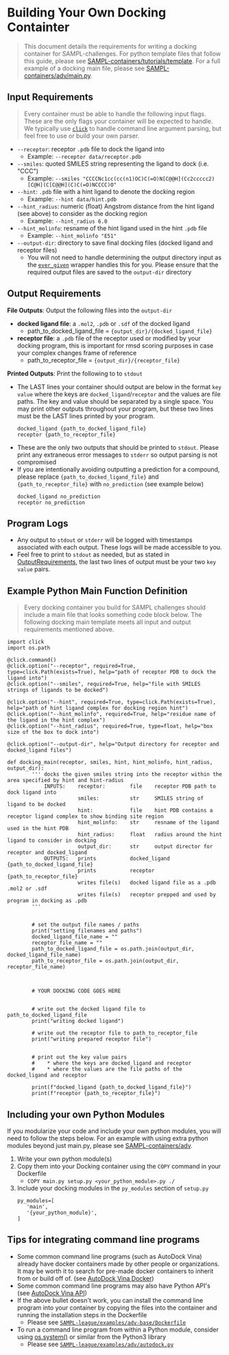 # Building Your Own Docking Containter
> This document details the requirements for writing a docking container for SAMPL-challenges. For python template files that follow this guide, please see [SAMPL-containers/tutorials/template](https://github.com/samplchallenges/SAMPL-containers/tree/tutorial/tutorials/template). For a full example of a docking main file, please see [SAMPL-containers/adv/main.py](https://github.com/samplchallenges/SAMPL-containers/blob/tutorial/tutorials/adv/main.py).

## Input Requirements
> Every container must be able to handle the following input flags. These are the only flags your container will be expected to handle. We typically use [`click`](https://click.palletsprojects.com/en/8.0.x/) to handle command line argument parsing, but feel free to use or build your own parser. 
* `--receptor`: receptor `.pdb` file to dock the ligand into
  * Example: `--receptor data/receptor.pdb`
* `--smiles`: quoted SMILES string representing the ligand to dock (i.e. "CCC")
  * Example: `--smiles "CCCCNc1cc(cc(n1)OC)C(=O)N[C@@H](Cc2ccccc2)[C@H](C[C@@H](C)C(=O)NCCCC)O"`
* `--hint`: `.pdb` file with a hint ligand to denote the docking region
  * Example: `--hint data/hint.pdb`
* `--hint_radius`: numeric (float) Angstrom distance from the hint ligand (see above) to consider as the docking region
  * Example: `--hint_radius 6.0`
* `--hint_molinfo`: resname of the hint ligand used in the hint `.pdb` file
  * Example: `--hint_molinfo "E51"`
* `--output-dir`: directory to save final docking files (docked ligand and receptor files)
  * You will not need to handle determining the output directory input as the [`ever_given`](https://github.com/samplchallenges/SAMPL-containers/blob/megosato-patch-1-1/tutorials/ever_givenUsage.md#ever_given-usage-notes) wrapper handles this for you. Please ensure that the required output files are saved to the `output-dir` directory

## Output Requirements

**File Outputs**: Output the following files into the `output-dir`
* **docked ligand file**: a `.mol2`, `.pdb` or `.sdf` of the docked ligand
  * path_to_docked_ligand_file = `{output_dir}/{docked_ligand_file}`
* **receptor file**: a `.pdb` file of the receptor used or modified by your docking program, this is important for rmsd scoring purposes in case your complex changes frame of reference
  * path_to_receptor_file = `{output_dir}/{receptor_file}`


**Printed Outputs**: Print the following to to `stdout`
* The LAST lines your container should output are below in the format `key value` where the keys are `docked_ligand`/`receptor` and the values are file paths. The key and value should be separated by a single space. You may print other outputs throughout your program, but these two lines must be the LAST lines printed by your program.
   ```
   docked_ligand {path_to_docked_ligand_file}
   receptor {path_to_receptor_file}
   ```
* These are the only two outputs that should be printed to `stdout`. Please print any extraneous error messages to `stderr` so output parsing is not compromised
* If you are intentionally avoiding outputting a prediction for a compound, please replace `{path_to_docked_ligand_file}` and `{path_to_receptor_file}` with `no_prediction` (see example below)
   ```
   docked_ligand no_prediction
   receptor no_prediction
   ```

## Program Logs
* Any output to `stdout` or `stderr` will be logged with timestamps associated with each output. These logs will be made accessible to you.
* Feel free to print to `stdout` as needed, but as stated in [OutputRequirements](https://github.com/samplchallenges/SAMPL-containers/blob/tutorial/tutorials/DockingContainerRequirements.md#output-requirements), the last two lines of output must be your two `key value` pairs. 


## Example Python Main Function Definition
> Every docking container you build for SAMPL challenges should include a main file that looks something code block below. The following docking main template meets all input and output requirements mentioned above. 
```
import click
import os.path

@click.command()
@click.option("--receptor", required=True, type=click.Path(exists=True), help="path of receptor PDB to dock the ligand into")
@click.option("--smiles", required=True, help="file with SMILES strings of ligands to be docked")

@click.option("--hint", required=True, type=click.Path(exists=True), help="path of hint ligand complex for docking region hint")
@click.option("--hint_molinfo", required=True, help="residue name of the ligand in the hint complex")
@click.option("--hint_radius", required=True, type=float, help="box size of the box to dock into")

@click.option("--output-dir", help="Output directory for receptor and docked_ligand files")

def docking_main(receptor, smiles, hint, hint_molinfo, hint_radius, output_dir):
        ''' docks the given smiles string into the receptor within the area specified by hint and hint-radius
            INPUTS:    receptor:        file    receptor PDB path to dock ligand into
                       smiles:          str     SMILES string of ligand to be docked 
                       hint:            file    hint PDB contains a receptor ligand complex to show binding site region
                       hint_molinfo:    str     resname of the ligand used in the hint PDB
                       hint_radius:     float   radius around the hint ligand to consider in docking
                       output_dir:      str     output director for receptor and docked_ligand
            OUTPUTS:   prints           docked_ligand {path_to_docked_ligand_file}
                       prints           receptor {path_to_receptor_file}
                       writes file(s)   docked ligand file as a .pdb .mol2 or .sdf
                       writes file(s)   receptor prepped and used by program in docking as .pdb
        '''
        
    
        # set the output file names / paths
        print("setting filenames and paths")
        docked_ligand_file_name = ""
        receptor_file_name = ""
        path_to_docked_ligand_file = os.path.join(output_dir, docked_ligand_file_name)
        path_to_receptor_file = os.path.join(output_dir, receptor_file_name)
        
        
        
        # YOUR DOCKING CODE GOES HERE
        
        
        # write out the docked ligand file to path_to_docked_ligand_file
        print("writing docked ligand")
        
        # write out the receptor file to path_to_receptor_file
        print("writing prepared receptor file")
        
        
        # print out the key value pairs 
        #    * where the keys are docked_ligand and receptor
        #    * where the values are the file paths of the docked_ligand and receptor
        
        print(f"docked_ligand {path_to_docked_ligand_file}")
        print(f"receptor {path_to_receptor_file}")
```

## Including your own Python Modules
If you modularize your code and include your own python modules, you will need to follow the steps below. For an example with using extra python modules beyond just main.py, please see [SAMPL-containers/adv](https://github.com/samplchallenges/SAMPL-containers/blob/tutorial/tutorials/adv).
1. Write your own python module(s)
2. Copy them into your Docking container using the `COPY` command in your Dockerfile
    * `COPY main.py setup.py <your_python_module>.py ./`
3. Include your docking modules in the `py_modules` section of `setup.py`
    ```
    py_modules=[
       'main',
       '{your_python_module}',
    ]
    ```
    
## Tips for integrating command line programs
* Some common command line programs (such as AutoDock Vina) already have docker containers made by other people or organizations. It may be worth it to search for pre-made docker containers to inherit from or build off of. (see [AutoDock Vina Docker](https://hub.docker.com/r/taccsciapps/autodock-vina))
* Some common command line programs may also have Python API's (see [AutoDock Vina API](https://pypi.org/project/vina/)) 
* If the above bullet doesn't work, you can install the command line program into your container by copying the files into the container and running the installation steps in the Dockerfile
    * Please see [`SAMPL-league/examples/adv-base/Dockerfile`](https://github.com/samplchallenges/SAMPL-league/blob/84ec83f00a637f9c79b6d2e3a1a336ea91837b7a/examples/adv-base/Dockerfile#L14)
* To run a command line program from within a Python module, consider using [os.system()](https://docs.python.org/3/library/os.html?highlight=os%20system#os.system) or similar from the Python3 library
    * Please see [`SAMPL-league/examples/adv/autodock.py`](https://github.com/samplchallenges/SAMPL-league/blob/84ec83f00a637f9c79b6d2e3a1a336ea91837b7a/examples/adv/autodock.py#L166)
